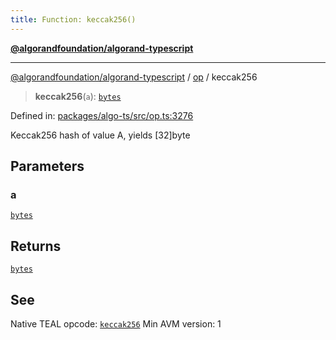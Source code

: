 ```yaml
---
title: Function: keccak256()
---
```


[**@algorandfoundation/algorand-typescript**](../../README)

***

[@algorandfoundation/algorand-typescript](../../README) / [op](../README) / keccak256



> **keccak256**(`a`): [`bytes`](../../index/type-aliases/bytes)

Defined in: [packages/algo-ts/src/op.ts:3276](https://github.com/algorandfoundation/puya-ts/blob/main/packages/algo-ts/src/op.ts#L3276)

Keccak256 hash of value A, yields [32]byte

## Parameters

### a

[`bytes`](../../index/type-aliases/bytes)

## Returns

[`bytes`](../../index/type-aliases/bytes)

## See

Native TEAL opcode: [`keccak256`](https://developer.algorand.org/docs/get-details/dapps/avm/teal/opcodes/v10/#keccak256)
Min AVM version: 1